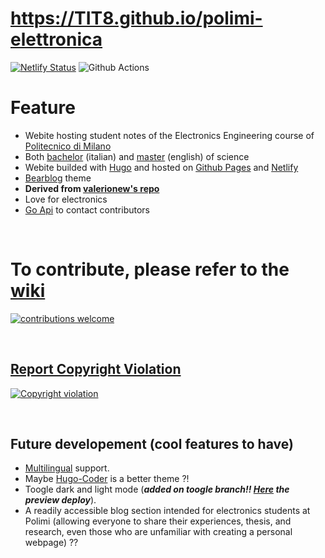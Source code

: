# https://TIT8.github.io/polimi-elettronica

[![Netlify Status](https://api.netlify.com/api/v1/badges/41295a5a-290b-4840-b062-9507b07201ce/deploy-status)](https://app.netlify.com/sites/polimi-electronics/deploys)
![Github Actions](https://github.com/TIT8/polimi-elettronica/actions/workflows/hugo.yaml/badge.svg)

# Feature

- Webite hosting student notes of the Electronics Engineering course of [Politecnico di Milano](https://www.polimi.it/en)
- Both [bachelor](https://www.polimi.it/corsi/corsi-di-laurea/1/2023-ing-ind-inf-1-livord-270-mi-357-ingegneria-elettronica) (italian) and [master](https://www.polimi.it/en/programmes/laurea-magistrale-equivalent-to-master-of-science/M/2022-ing-ind-inf-magord-270-mi-476-electronics-engineering-ingegneria-elettronica) (english) of science
- Webite builded with [Hugo](https://gohugo.io/) and hosted on [Github Pages](https://pages.github.com/) and [Netlify](https://www.netlify.com/)
- [Bearblog](https://github.com/janraasch/hugo-bearblog) theme
- **Derived from [valerionew's repo](https://github.com/valerionew/triennale-elettronica-polimi)**
- Love for electronics
- [Go Api](https://github.com/TIT8/go-api) to contact contributors

&nbsp;

# To contribute, please refer to the [wiki](https://github.com/TIT8/polimi-elettronica/wiki/How-to-add-new-notes)
[![contributions welcome](https://img.shields.io/badge/contributions-welcome-brightgreen.svg?style=flat)](https://github.com/TIT8/polimi-elettronica/wiki/How-to-add-new-notes)

&nbsp;

## [Report Copyright Violation](https://github.com/tit8/polimi-elettronica/issues/new?assignees=&labels=Copyright&template=report-violazione-di-copyright.md)

[![Copyright violation](https://img.shields.io/badge/copyright-violation-red?style=flat)](https://github.com/tit8/polimi-elettronica/issues/new?assignees=&labels=Copyright&template=report-violazione-di-copyright.md)

&nbsp;

## Future developement (cool features to have)

- [Multilingual](https://gohugo.io/content-management/multilingual/) support.
- Maybe [Hugo-Coder](https://github.com/luizdepra/hugo-coder) is a better theme ?!
- Toogle dark and light mode (***added on toogle branch!! [Here](https://deploy-preview-13--polimi-electronics.netlify.app/) the preview deploy***).
- A readily accessible blog section intended for electronics students at Polimi (allowing everyone to share their experiences, thesis, and research, even those who are unfamiliar with creating a personal webpage) ??


